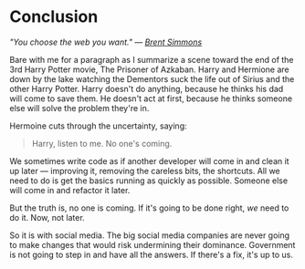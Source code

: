 # Conclusion

_"You choose the web you want." — [Brent Simmons][1]_

Bare with me for a paragraph as I summarize a scene toward the end of the 3rd Harry Potter movie, The Prisoner of Azkaban. Harry and Hermione are down by the lake watching the Dementors suck the life out of Sirius and the other Harry Potter. Harry doesn't do anything, because he thinks his dad will come to save them. He doesn't act at first, because he thinks someone else will solve the problem they're in.

Hermoine cuts through the uncertainty, saying:

> Harry, listen to me. No one's coming.

We sometimes write code as if another developer will come in and clean it up later — improving it, removing the careless bits, the shortcuts. All we need to do is get the basics running as quickly as possible. Someone else will come in and refactor it later.

But the truth is, no one is coming. If it's going to be done right, _we_ need to do it. Now, not later.

So it is with social media. The big social media companies are never going to make changes that would risk undermining their dominance. Government is not going to step in and have all the answers. If there's a fix, it's up to us.

[1]:	https://inessential.com/2019/10/29/you_choose